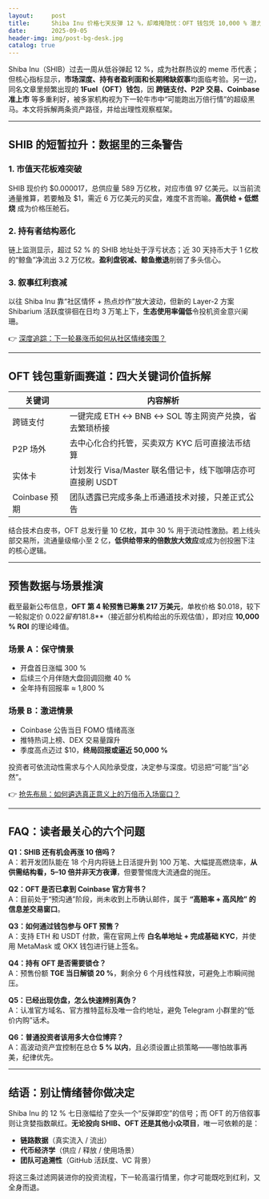 ```yaml
---
layout:     post
title:      Shiba Inu 价格七天反弹 12 %，却难掩隐忧：OFT 钱包凭 10,000 % 潜力抢镜
date:       2025-09-05
header-img: img/post-bg-desk.jpg
catalog: true
---
```


Shiba Inu（SHIB）过去一周从低谷弹起 12 %，成为社群热议的 meme 币代表；但核心指标显示，**市场深度、持有者盈利面和长期稀缺叙事**均面临考验。另一边，同名文章里频繁出现的 **1Fuel（OFT）钱包**，因 **跨链支付、P2P 交易、Coinbase 准上市** 等多重利好，被多家机构视为下一轮牛市中“可能跑出万倍行情”的超级黑马。本文将拆解两条资产路径，并给出理性观察框架。

---

## SHIB 的短暂拉升：数据里的三条警告

### 1. 市值天花板难突破  
SHIB 现价约 $0.000017，总供应量 589 万亿枚，对应市值 97 亿美元。以当前流通量推算，若要触及 $1，需近 6 万亿美元的买盘，难度不言而喻。**高供给 + 低燃烧** 成为价格压舱石。

### 2. 持有者结构恶化  
链上监测显示，超过 52 % 的 SHIB 地址处于浮亏状态；近 30 天持币大于 1 亿枚的“鲸鱼”净流出 3.2 万亿枚。**盈利盘锐减、鲸鱼撤退**削弱了多头信心。

### 3. 叙事红利衰减  
以往 Shiba Inu 靠“社区情怀 + 热点炒作”放大波动，但新的 Layer-2 方案 Shibarium 活跃度徘徊在日均 3 万笔上下，**生态使用率偏低**令投机资金意兴阑珊。

👉 [深度追踪：下一轮暴涨币如何从社区情绪突围？](https://okxdog.com/)

---

## OFT 钱包重新画赛道：四大关键词价值拆解

| 关键词 | 内容解析 |
|---|---|
| 跨链支付 | 一键完成 ETH ↔ BNB ↔ SOL 等主网资产兑换，省去繁琐桥接 |
| P2P 场外 | 去中心化合约托管，买卖双方 KYC 后可直接法币结算 |
| 实体卡 | 计划发行 Visa/Master 联名借记卡，线下咖啡店亦可直接刷 USDT |
| Coinbase 预期 | 团队透露已完成多条上币通道技术对接，只差正式公告 |

结合技术白皮书，OFT 总发行量 10 亿枚，其中 30 % 用于流动性激励。若上线头部交易所，流通量级缩小至 2 亿，**低供给带来的倍数放大效应**或成为创投圈下注的核心逻辑。

---

## 预售数据与场景推演

截至最新公布信息，**OFT 第 4 轮预售已筹集 217 万美元**，单枚价格 $0.018，较下一轮拟定价 $0.022 留有 18 % 折扣。若开盘后达到 **$1.8**（接近部分机构给出的乐观估值），即对应 **10,000 % ROI** 的理论峰值。

### 场景 A：保守情景
- 开盘首日涨幅 300 %  
- 后续三个月伴随大盘回调回撤 40 %  
- 全年持有回报率 ≈ 1,800 %

### 场景 B：激进情景  
- Coinbase 公告当日 FOMO 情绪高涨  
- 推特热词上榜、DEX 交易量蹿升  
- 季度高点迈过 $10，**终局回报或逼近 50,000 %**

投资者可依流动性需求与个人风险承受度，决定参与深度。切忌把“可能”当“必然”。

👉 [抢先布局：如何遴选真正意义上的万倍币入场窗口？](https://okxdog.com/)

---

## FAQ：读者最关心的六个问题

**Q1：SHIB 还有机会再涨 10 倍吗？**  
A：若开发团队能在 18 个月内将链上日活提升到 100 万笔、大幅提高燃烧率，**从供需结构看，5–10 倍并非天方夜谭**，但要警惕庞大流通盘的抛压。

**Q2：OFT 是否已拿到 Coinbase 官方背书？**  
A：目前处于“预沟通”阶段，尚未收到上币确认邮件，属于 **“高赔率 + 高风险” 的信息差交易窗口**。

**Q3：如何通过钱包参与 OFT 预售？**  
A：支持 ETH 和 USDT 付款，需在官网上传 **白名单地址 + 完成基础 KYC**，并使用 MetaMask 或 OKX 钱包进行链上签名。

**Q4：持有 OFT 是否需要锁仓？**  
A：预售份额 **TGE 当日解锁 20 %**，剩余分 6 个月线性释放，可避免上市瞬间抛压。

**Q5：已经出现仿盘，怎么快速辨别真伪？**  
A：认准官方域名、官方推特蓝标及唯一合约地址，避免 Telegram 小群里的“低价内购”话术。

**Q6：普通投资者该用多大仓位博弈？**  
A：高波动资产宜控制在总仓 **5 % 以内**，且必须设置止损策略——哪怕故事再美，纪律优先。

---

## 结语：别让情绪替你做决定

Shiba Inu 的 12 % 七日涨幅给了空头一个“反弹即空”的信号；而 OFT 的万倍叙事则让贪婪指数飙红。**无论投向 SHIB、OFT 还是其他小众项目**，唯一可依赖的是：  
- **链路数据**（真实流入 / 流出）  
- **代币经济学**（供应 / 释放 / 使用场景）  
- **团队可追溯性**（GitHub 活跃度、VC 背景）

将这三条过滤网装进你的投资流程，下一轮高温行情里，你才可能既吃到红利，又全身而退。